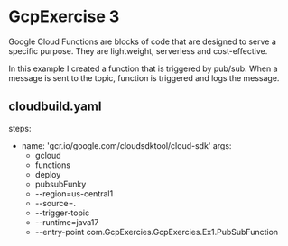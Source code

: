 # GcpExercise 3
Google Cloud Functions are blocks of code that are designed to serve a specific purpose.
They are lightweight, serverless and cost-effective.

In this example I created a function that is triggered by pub/sub. 
When a message is sent to the topic, function is triggered and logs the message. 

## cloudbuild.yaml
steps:
- name: 'gcr.io/google.com/cloudsdktool/cloud-sdk'
  args:
  - gcloud
  - functions
  - deploy
  - pubsubFunky
  - --region=us-central1
  - --source=.
  - --trigger-topic
  - --runtime=java17
  - --entry-point com.GcpExercies.GcpExercies.Ex1.PubSubFunction